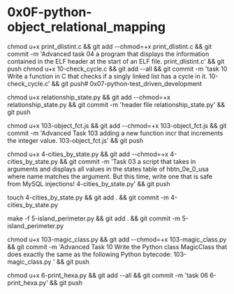 # 0x0F-python-object_relational_mapping
chmod u+x print_dlistint.c && git add --chmod=+x print_dlistint.c && git commit -m 'Advanced task 04 a program that displays the information contained in the ELF header at the start of an ELF file. print_dlistint.c' && git push
chmod u+x 10-check_cycle.c && git add --all && git commit -m 'task 10 Write a function in C that checks if a singly linked list has a cycle in it. 10-check_cycle.c' && git push# 0x07-python-test_driven_development

chmod u+x relationship_state.py && git add --chmod=+x relationship_state.py && git commit -m 'header file relationship_state.py' && git push

chmod u+x 103-object_fct.js && git add --chmod=+x 103-object_fct.js && git commit -m 'Advanced Task 103 adding a new function incr that increments the integer value. 103-object_fct.js' && git push

chmod u+x 4-cities_by_state.py && git add --chmod=+x 4-cities_by_state.py && git commit -m 'Task 03 a script that takes in arguments and displays all values in the states table of hbtn_0e_0_usa where name matches the argument. But this time, write one that is safe from MySQL injections! 4-cities_by_state.py' && git push

touch 4-cities_by_state.py && git add . && git commit -m 4-cities_by_state.py


make -f 5-island_perimeter.py && git add . && git commit -m 5-island_perimeter.py

chmod u+x 103-magic_class.py && git add --chmod=+x 103-magic_class.py && git commit -m 'Advanced Task 10 Write the Python class MagicClass that does exactly the same as the following Python bytecode: 103-magic_class.py ' && git push

chmod u+x 6-print_hexa.py && git add --all && git commit -m 'task 06 6-print_hexa.py' && git push
